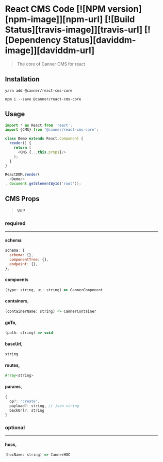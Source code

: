 # React CMS Code [![NPM version][npm-image]][npm-url] [![Build Status][travis-image]][travis-url] [![Dependency Status][daviddm-image]][daviddm-url]
> The core of Canner CMS for react

## Installation

```
yarn add @canner/react-cms-core

npm i --save @canner/react-cms-core
```

## Usage
```js
import * as React from 'react';
import {CMS} from '@canner/react-cms-core';

class Demo extends React.Component {
  render() {
    return (
      <CMS {...this.props}/>
    );
  }
}

ReactDOM.render(
  <Demo/>
, document.getElementById('root'));
```

## CMS Props

> WIP

### required
---
#### schema
```js
schema: {
  schema: {},
  componentTree: {},
  endpoint: {},
},
```
#### compoents
```js
(type: string, ui: string) => CannerComponent
```
#### containers,
```js
(containerName: string) => CannerContainer
```
#### goTo,
```js
(path: string) => void
```
#### baseUrl,

```js
string
```
#### routes,
```js
Array<string>
```
#### params,
``` js
{
  op?: 'create',
  payload?: string, // json string
  backUrl?: string
}
```
### optional
---
#### hocs,
```js
(hocName: string) => CannerHOC
```